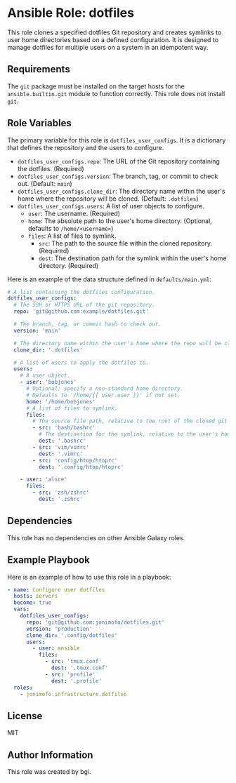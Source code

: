 # Ansible Role: dotfiles

This role clones a specified dotfiles Git repository and creates symlinks to user home directories based on a defined configuration. It is designed to manage dotfiles for multiple users on a system in an idempotent way.

## Requirements

The `git` package must be installed on the target hosts for the `ansible.builtin.git` module to function correctly. This role does not install `git`.

## Role Variables

The primary variable for this role is `dotfiles_user_configs`. It is a dictionary that defines the repository and the users to configure.

- `dotfiles_user_configs.repo`: The URL of the Git repository containing the dotfiles. (Required)
- `dotfiles_user_configs.version`: The branch, tag, or commit to check out. (Default: `main`)
- `dotfiles_user_configs.clone_dir`: The directory name within the user's home where the repository will be cloned. (Default: `.dotfiles`)
- `dotfiles_user_configs.users`: A list of user objects to configure.
    - `user`: The username. (Required)
    - `home`: The absolute path to the user's home directory. (Optional, defaults to `/home/<username>`)
    - `files`: A list of files to symlink.
        - `src`: The path to the source file within the cloned repository. (Required)
        - `dest`: The destination path for the symlink within the user's home directory. (Required)

Here is an example of the data structure defined in `defaults/main.yml`:

```yaml
# A list containing the dotfiles configuration.
dotfiles_user_configs:
  # The SSH or HTTPS URL of the git repository.
  repo: 'git@github.com:example/dotfiles.git'

  # The branch, tag, or commit hash to check out.
  version: 'main'

  # The directory name within the user's home where the repo will be cloned.
  clone_dir: '.dotfiles'

  # A list of users to apply the dotfiles to.
  users:
    # A user object.
    - user: 'bobjones'
      # Optional: specify a non-standard home directory.
      # Defaults to '/home/{{ user.user }}' if not set.
      home: '/home/bobjones'
      # A list of files to symlink.
      files:
        # The source file path, relative to the root of the cloned git repo.
        - src: 'bash/bashrc'
          # The destination for the symlink, relative to the user's home directory.
          dest: '.bashrc'
        - src: 'vim/vimrc'
          dest: '.vimrc'
        - src: 'config/htop/htoprc'
          dest: '.config/htop/htoprc'

    - user: 'alice'
      files:
        - src: 'zsh/zshrc'
          dest: '.zshrc'
```

## Dependencies

This role has no dependencies on other Ansible Galaxy roles.

## Example Playbook

Here is an example of how to use this role in a playbook:

```yaml
- name: Configure user dotfiles
  hosts: servers
  become: true
  vars:
    dotfiles_user_configs:
      repo: 'git@github.com:jonimofo/dotfiles.git'
      version: 'production'
      clone_dir: '.config/dotfiles'
      users:
        - user: ansible
          files:
            - src: 'tmux.conf'
              dest: '.tmux.conf'
            - src: 'profile'
              dest: '.profile'
  roles:
    - jonimofo.infrastructure.dotfiles
```

## License

MIT

## Author Information

This role was created by bgi.
